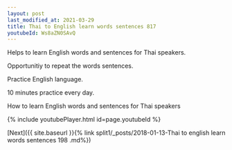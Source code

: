```yaml
---
layout: post
last_modified_at: 2021-03-29
title: Thai to English learn words sentences 817 
youtubeId: Ws8aZN0SAvQ
---
```

 
 
Helps to learn English words and sentences for Thai speakers.

Opportunitiy to repeat the words sentences. 

Practice English language. 
 
10 minutes practice every day. 
 
How to learn English words and sentences for Thai speakers 
 
{% include youtubePlayer.html id=page.youtubeId %}
 
 
[Next]({{ site.baseurl }}{% link  split1/_posts/2018-01-13-Thai to english learn words sentences 198 .md%})
 
